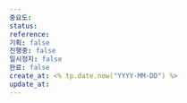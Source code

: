 ```yaml
---
중요도: 
status: 
reference: 
기획: false
진행중: false
일시정지: false
완료: false
create_at: <% tp.date.now("YYYY-MM-DD") %>
update_at:
---
```

